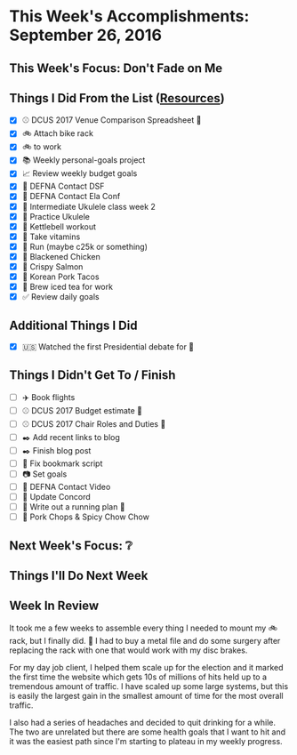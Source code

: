 # This Week's Accomplishments: September 26, 2016

## This Week's Focus: Don't Fade on Me

## Things I Did From the List ([Resources](resources.md))

- [x] :baseball: DCUS 2017 Venue Comparison Spreadsheet :construction:
- [x] :bike: Attach bike rack
- [x] :bike: to work
- [x] :books: Weekly personal-goals project
- [x] :chart_with_upwards_trend: Review weekly budget goals
- [x] :email: DEFNA Contact DSF
- [x] :email: DEFNA Contact Ela Conf
- [x] :guitar: Intermediate Ukulele class week 2
- [x] :guitar: Practice Ukulele
- [x] :muscle: Kettlebell workout
- [x] :muscle: Take vitamins
- [x] :running: Run (maybe c25k or something)
- [x] :stew: Blackened Chicken
- [x] :stew: Crispy Salmon
- [x] :stew: Korean Pork Tacos
- [x] :tea: Brew iced tea for work
- [x] :white_check_mark: Review daily goals

## Additional Things I Did

- [x] :us: Watched the first Presidential debate for :briefcase: 

## Things I Didn't Get To / Finish

- [ ] :airplane: Book flights
- [ ] :baseball: DCUS 2017 Budget estimate :construction:
- [ ] :baseball: DCUS 2017 Chair Roles and Duties :construction:
- [ ] :black_nib: Add recent links to blog
- [ ] :black_nib: Finish blog post
- [ ] :bookmark: Fix bookmark script
- [ ] :camera: Set goals
- [ ] :email: DEFNA Contact Video
- [ ] :email: Update Concord
- [ ] :running: Write out a running plan :construction:
- [ ] :stew: Pork Chops & Spicy Chow Chow

## Next Week's Focus: :grey_question:

## Things I'll Do Next Week

## Week In Review

It took me a few weeks to assemble every thing I needed to mount my :bike: rack, but I finally did. :tada: I had to buy a metal file and do some surgery after replacing the rack with one that would work with my disc brakes.

For my day job client, I helped them scale up for the election and it marked the first time the website which gets 10s of millions of hits held up to a tremendous amount of traffic. I have scaled up some large systems, but this is easily the largest gain in the smallest amount of time for the most overall traffic.

I also had a series of headaches and decided to quit drinking for a while. The two are unrelated but there are some health goals that I want to hit and it was the easiest path since I'm starting to plateau in my weekly progress.
